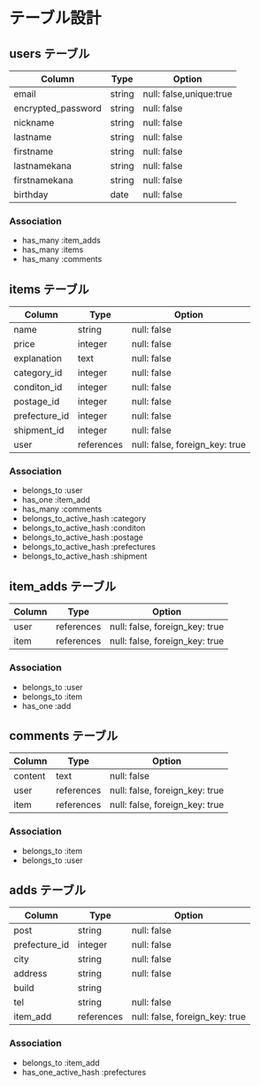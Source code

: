 # テーブル設計

## users テーブル
|Column                    |Type                      |Option                                  |
|--------------------------|--------------------------|----------------------------------------|
|email                     |string                    |null: false,unique:true                 |
|encrypted_password        |string                    |null: false                             |
|nickname                  |string                    |null: false                             |
|lastname                  |string                    |null: false                             |
|firstname                 |string                    |null: false                             |
|lastnamekana              |string                    |null: false                             |
|firstnamekana             |string                    |null: false                             |
|birthday                  |date                      |null: false                             |

### Association
- has_many :item_adds
- has_many :items
- has_many :comments



## items テーブル
|Column                    |Type                      |Option                                  |
|--------------------------|--------------------------|----------------------------------------|
|name                      |string                    |null: false                             |
|price                     |integer                   |null: false                             |
|explanation               |text                      |null: false                             |
|category_id               |integer                   |null: false                             |
|conditon_id               |integer                   |null: false                             |
|postage_id                |integer                   |null: false                             |
|prefecture_id             |integer                   |null: false                             |
|shipment_id               |integer                   |null: false                             |
|user                      |references                |null: false, foreign_key: true          |

### Association
- belongs_to :user
- has_one :item_add
- has_many :comments
- belongs_to_active_hash  :category
- belongs_to_active_hash  :conditon
- belongs_to_active_hash  :postage
- belongs_to_active_hash  :prefectures
- belongs_to_active_hash  :shipment


## item_adds テーブル
|Column                    |Type                      |Option                                  |
|--------------------------|--------------------------|----------------------------------------|
|user                      |references                |null: false, foreign_key: true          |
|item                      |references                |null: false, foreign_key: true          |


### Association
- belongs_to :user
- belongs_to :item
- has_one :add



## comments テーブル
|Column                    |Type                      |Option                                  |
|--------------------------|--------------------------|----------------------------------------|
|content                   |text                      |null: false                             |
|user                      |references                |null: false, foreign_key: true          |
|item                      |references                |null: false, foreign_key: true          |

### Association
- belongs_to :item
- belongs_to :user


## adds テーブル
|Column                    |Type                      |Option                                  |
|--------------------------|--------------------------|----------------------------------------|
|post                      |string                    |null: false                             |
|prefecture_id             |integer                   |null: false                             |
|city                      |string                    |null: false                             |
|address                   |string                    |null: false                             |
|build                     |string                    |                                        |
|tel                       |string                    |null: false                             |
|item_add                  |references                |null: false, foreign_key: true          |

### Association
- belongs_to  :item_add
- has_one_active_hash :prefectures